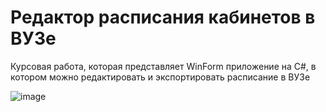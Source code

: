# Редактор расписания кабинетов в ВУЗе

Курсовая работа, которая представляет WinForm приложение на C#, в котором можно редактировать и экспортировать расписание в ВУЗе

![image](https://github.com/domster704/university-schedule-courseWork/assets/61056244/f3a24b39-4420-430f-ae4f-ff646a9fdc77)
